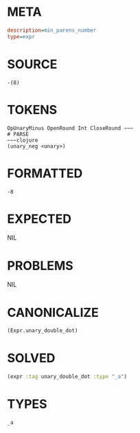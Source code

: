 # META
~~~ini
description=min_parens_number
type=expr
~~~
# SOURCE
~~~roc
-(8)
~~~
# TOKENS
~~~text
OpUnaryMinus OpenRound Int CloseRound ~~~
# PARSE
~~~clojure
(unary_neg <unary>)
~~~
# FORMATTED
~~~roc
-8
~~~
# EXPECTED
NIL
# PROBLEMS
NIL
# CANONICALIZE
~~~clojure
(Expr.unary_double_dot)
~~~
# SOLVED
~~~clojure
(expr :tag unary_double_dot :type "_a")
~~~
# TYPES
~~~roc
_a
~~~
